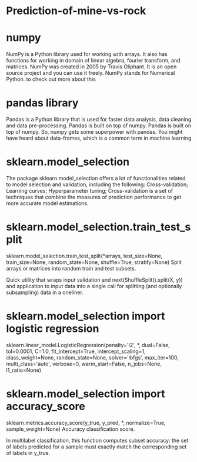 # Prediction-of-mine-vs-rock

# numpy
NumPy is a Python library used for working with arrays.
It also has functions for working in domain of linear algebra, fourier transform, and matrices.
NumPy was created in 2005 by Travis Oliphant. It is an open source project and you can use it freely.
NumPy stands for Numerical Python.
to check out more about this 
# pandas library
Pandas is a Python library that is used for faster data analysis, data cleaning and data pre-processing. Pandas is built on top of numpy.
 Pandas is built on top of numpy. So, numpy gets some superpower with pandas. You might have heard about data-frames, which is a common term in machine learning
 # sklearn.model_selection
 The package sklearn.model_selection offers a lot of functionalities related to model selection and validation, including the following: Cross-validation; Learning curves; Hyperparameter tuning; Cross-validation is a set of techniques that combine the measures of prediction performance to get more accurate model estimations. 
 # sklearn.model_selection.train_test_split
 sklearn.model_selection.train_test_split(*arrays, test_size=None, train_size=None, random_state=None, shuffle=True, stratify=None)
 Split arrays or matrices into random train and test subsets.

Quick utility that wraps input validation and next(ShuffleSplit().split(X, y)) and application to input data into a single call for splitting (and optionally subsampling) data in a oneliner.

 #  sklearn.model_selection import logistic regression
 sklearn.linear_model.LogisticRegression(penalty='l2', *, dual=False, tol=0.0001, C=1.0, fit_intercept=True, intercept_scaling=1, class_weight=None, random_state=None, solver='lbfgs', max_iter=100, multi_class='auto', verbose=0, warm_start=False, n_jobs=None, l1_ratio=None)
 
#  sklearn.model_selection import accuracy_score
sklearn.metrics.accuracy_score(y_true, y_pred, *, normalize=True, sample_weight=None)
Accuracy classification score.

In multilabel classification, this function computes subset accuracy: the set of labels predicted for a sample must exactly match the corresponding set of labels in y_true.


